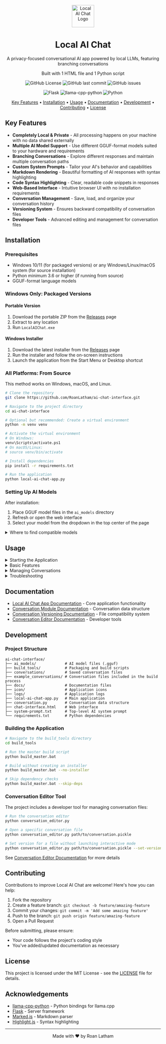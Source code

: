<p align="center">
  <img src="./icon/AII-icon.ico" alt="Local AI Chat Logo" width="72"/>
</p>

<h1 align="center">Local AI Chat</h1>

<p align="center">
  A privacy-focused conversational AI app powered by local LLMs, featuring branching conversations
</p>
<p align="center">
  Built with 1 HTML file and 1 Python script
</p>

<p align="center">
  <img alt="GitHub License" src="https://img.shields.io/badge/License-MIT-green">
  <img alt="GitHub last commit" src="https://img.shields.io/github/last-commit/RoanLatham/ai-chat-interface">
  <img alt="GitHub issues" src="https://img.shields.io/github/issues/RoanLatham/ai-chat-interface">
</p>

<p align="center">
  <img alt="Flask" src="https://img.shields.io/badge/Flask-v3.0.0-blue">
  <img alt="llama-cpp-python" src="https://img.shields.io/badge/llama--cpp--python-v0.3.5-blue">
  <img alt="Python" src="https://img.shields.io/badge/Python-v3.11.7-blue">
</p>

<p align="center">
  <a href="#key-features">Key Features</a> •
  <a href="#installation">Installation</a> •
  <a href="#usage">Usage</a> •
  <a href="#documentation">Documentation</a> •
  <a href="#development">Development</a> •
  <a href="#contributing">Contributing</a> •
  <a href="#license">License</a>
</p>

## Key Features

- **Completely Local & Private** - All processing happens on your machine with no data shared externally
- **Multiple AI Model Support** - Use different GGUF-format models suited to your hardware and requirements
- **Branching Conversations** - Explore different responses and maintain multiple conversation paths
- **Custom System Prompts** - Tailor your AI's behavior and capabilities
- **Markdown Rendering** - Beautiful formatting of AI responses with syntax highlighting
- **Code Syntax Highlighting** - Clear, readable code snippets in responses
- **Web-Based Interface** - Intuitive browser UI with no installation requirements
- **Conversation Management** - Save, load, and organize your conversation history
- **Versioning System** - Ensures backward compatibility of conversation files
- **Developer Tools** - Advanced editing and management for conversation files

## Installation

### Prerequisites

- Windows 10/11 (for packaged versions) or any Windows/Linux/macOS system (for source installation)
- Python minimum 3.6 or higher (if running from source)
- GGUF-format language models

### Windows Only: Packaged Versions

#### Portable Version

1. Download the portable ZIP from the [Releases](https://github.com/RoanLatham/ai-chat-interface/releases) page
2. Extract to any location
3. Run `LocalAIChat.exe`

#### Windows Installer

1. Download the latest installer from the [Releases](https://github.com/RoanLatham/ai-chat-interface/releases) page
2. Run the installer and follow the on-screen instructions
3. Launch the application from the Start Menu or Desktop shortcut

### All Platforms: From Source

This method works on Windows, macOS, and Linux.

```bash
# Clone the repository
git clone https://github.com/RoanLatham/ai-chat-interface.git

# Navigate to the project directory
cd ai-chat-interface

# Optional but recommended: Create a virtual environment
python -m venv venv

# Activate the virtual environment
# On Windows:
venv\Scripts\activate.ps1
# On macOS/Linux:
# source venv/bin/activate

# Install dependencies
pip install -r requirements.txt

# Run the application
python local-ai-chat-app.py
```

### Setting Up AI Models

After installation:

1. Place GGUF model files in the `ai_models` directory
2. Refresh or open the web interface
3. Select your model from the dropdown in the top center of the page

<details>
<summary>Where to find compatible models</summary>

Compatible GGUF models can be downloaded from:

- [Hugging Face](https://huggingface.co/models?sort=downloads&search=gguf)

Recommended starter models:

- Llama-3-8B-Instruct (various quantizations)
- Mistral-7B-Instruct (various quantizations)
- Phi-3-mini-4k-instruct (various quantizations)

Choose quantization level based on your hardware capabilities:

- Q4_K_M: Good balance of quality and performance
- Q5_K_M: Better quality, more memory usage
- Q8_0: High quality, requires more memory, storage, and compute

</details>

## Usage

<details>
<summary>Starting the Application</summary>

1. Launch the application using the desktop shortcut or executable
2. A browser window will automatically open to `http://localhost:5000`
3. If the browser doesn't open automatically, manually navigate to this address

</details>

<details>
<summary>Basic Features</summary>

<details>
<summary>Creating a New Conversation</summary>

1. Click on the "New Conversation" button in the sidebar
2. Start typing a message and press Enter or click Send
3. Wait for the AI to generate a response

</details>

<details>
<summary>Working with Branches</summary>

1. To edit a message and create a new branch, click the "Edit" button on any message
2. To regenerate an AI response, click the "Regenerate" button
3. Navigate between branches using the left/right arrows that appear at branching points

</details>

<details>
<summary>Using Different Models</summary>

1. Select a model from the dropdown menu in the upper-right corner
2. The model will be loaded when you send your next message

</details>

<details>
<summary>Customizing System Prompts</summary>

1. Click the "Edit System Prompt" button in the header
2. Modify the prompt as desired
3. Click "Save" to apply the changes

</details>

</details>

<details>
<summary>Managing Conversations</summary>

- **Rename**: Click the menu icon next to a conversation and select "Rename"
- **Delete**: Click the menu icon next to a conversation and select "Delete"
- **Switch Branches**: Navigate to a specific branch using the branch indicators in the chat

</details>

<details>
<summary>Troubleshooting</summary>

- If models aren't appearing, ensure they're placed in the `ai_models` directory with a `.gguf` extension
- For slow responses, try a smaller or more optimized model
- Check the `logs` directory for detailed error information

</details>

</details>

## Documentation

- [Local AI Chat App Documentation](./Docs/local_ai_chat_app_documentation.md) - Core application functionality
- [Conversation Module Documentation](./Docs/conversation_module_documentation.md) - Conversation data structure
- [Conversation Versioning Documentation](./Docs/conversation_versioning.md) - File compatibility system
- [Conversation Editor Documentation](./Docs/conversation_editor_documentation.md) - Developer tools

## Development

### Project Structure

```
ai-chat-interface/
├── ai_models/             # AI model files (.gguf)
├── build_tools/           # Packaging and build scripts
├── conversations/         # Saved conversation files
├── example_conversations/ # Conversation files included in the build process
├── docs/                  # Documentation files
├── icon/                  # Application icons
├── logs/                  # Application logs
├── local-ai-chat-app.py   # Main application
├── conversation.py        # Conversation data structure
├── chat-interface.html    # Web interface
├── system-prompt.txt      # Top-level AI system prompt
└── requirements.txt       # Python dependencies
```

### Building the Application

```bash
# Navigate to the build_tools directory
cd build_tools

# Run the master build script
python build_master.bat

# Build without creating an installer
python build_master.bat --no-installer

# Skip dependency checks
python build_master.bat --skip-deps
```

### Conversation Editor Tool

The project includes a developer tool for managing conversation files:

```bash
# Run the conversation editor
python conversation_editor.py

# Open a specific conversation file
python conversation_editor.py path/to/conversation.pickle

# Set version for a file without launching interactive mode
python conversation_editor.py path/to/conversation.pickle --set-version 1.1.0
```

See [Conversation Editor Documentation](./Docs/conversation_editor_documentation.md) for more details

## Contributing

Contributions to improve Local AI Chat are welcome! Here's how you can help:

1. Fork the repository
2. Create a feature branch: `git checkout -b feature/amazing-feature`
3. Commit your changes: `git commit -m 'Add some amazing feature'`
4. Push to the branch: `git push origin feature/amazing-feature`
5. Open a Pull Request

Before submitting, please ensure:

- Your code follows the project's coding style
- You've added/updated documentation as necessary

## License

This project is licensed under the MIT License - see the [LICENSE](LICENSE) file for details.

## Acknowledgements

- [llama-cpp-python](https://github.com/abetlen/llama-cpp-python) - Python bindings for llama.cpp
- [Flask](https://flask.palletsprojects.com/) - Server framework
- [Marked.js](https://marked.js.org/) - Markdown parser
- [Highlight.js](https://highlightjs.org/) - Syntax highlighting

---

<p align="center">
  Made with ❤️ by Roan Latham
</p>
